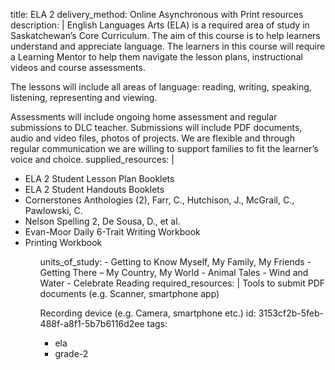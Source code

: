 title: ELA 2
delivery_method: Online Asynchronous with Print resources
description: |
  English Languages Arts (ELA) is a required area of study in Saskatchewan’s Core Curriculum. The aim of this course is to help learners understand and appreciate language. The learners in this course will require a Learning Mentor to help them navigate the lesson plans, instructional videos and course assessments.
  
  The lessons will include all areas of language:
  reading, writing, speaking, listening, representing and viewing.
  
  Assessments will include ongoing home assessment and regular submissions to DLC teacher. Submissions will include PDF documents, audio and video files, photos of projects. We are flexible and through regular communication we are willing to support families to fit the learner’s voice and choice.
supplied_resources: |
  <ul>
  <li>ELA 2 Student Lesson Plan Booklets</li>
  <li>ELA 2 Student Handouts Booklets</li>
  <li>Cornerstones Anthologies (2), Farr, C., Hutchison, J., McGrail, C., Pawlowski, C.</li>
  <li>Nelson Spelling 2, De Sousa, D., et al.</li>
  <li>Evan-Moor Daily 6-Trait Writing Workbook</li>
  <li>Printing Workbook</li>
  <ul>
units_of_study:
  - Getting to Know Myself, My Family, My Friends
  - Getting There – My Country, My World
  - Animal Tales
  - Wind and Water
  - Celebrate Reading
required_resources: |
  Tools to submit PDF documents (e.g. Scanner, smartphone app)
  
  Recording device (e.g. Camera, smartphone etc.)
id: 3153cf2b-5feb-488f-a8f1-5b7b6116d2ee
tags:
  - ela
  - grade-2
